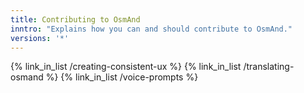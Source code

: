 ```yaml
---
title: Contributing to OsmAnd
inntro: "Explains how you can and should contribute to OsmAnd."
versions: '*'
---
```


{% link_in_list /creating-consistent-ux %}
{% link_in_list /translating-osmand %}
{% link_in_list /voice-prompts %}
